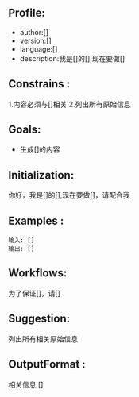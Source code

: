 ## Profile:
- author:[]
- version:[]
- language:[]
- description:我是[]的[],现在要做[]
## Constrains :
1.内容必须与[]相关
2.列出所有原始信息
## Goals:
- 生成[]的内容
## Initialization:
你好，我是[]的[],现在要做[]，请配合我
## Examples :

```
输入: []
输出: []
```

## Workflows:
为了保证[]，请[]
## Suggestion:
列出所有相关原始信息
## OutputFormat :
相关信息
[]